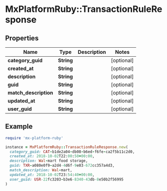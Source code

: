 # MxPlatformRuby::TransactionRuleResponse

## Properties

| Name | Type | Description | Notes |
| ---- | ---- | ----------- | ----- |
| **category_guid** | **String** |  | [optional] |
| **created_at** | **String** |  | [optional] |
| **description** | **String** |  | [optional] |
| **guid** | **String** |  | [optional] |
| **match_description** | **String** |  | [optional] |
| **updated_at** | **String** |  | [optional] |
| **user_guid** | **String** |  | [optional] |

## Example

```ruby
require 'mx-platform-ruby'

instance = MxPlatformRuby::TransactionRuleResponse.new(
  category_guid: CAT-b1de2a04-db08-b6ed-f6fe-ca2f5b11c2d0,
  created_at: 2018-10-02T22:00:50+00:00,
  description: Wal-mart food storage,
  guid: TXR-a080e0f9-a2d4-4d6f-9e03-672cc357a4d3,
  match_description: Wal-mart,
  updated_at: 2018-10-02T23:54:40+00:00,
  user_guid: USR-22fc3203-b3e6-8340-43db-8e50b2f56995
)
```

